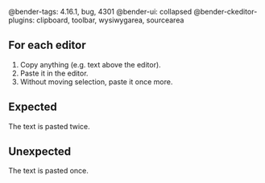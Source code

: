 @bender-tags: 4.16.1, bug, 4301
@bender-ui: collapsed
@bender-ckeditor-plugins: clipboard, toolbar, wysiwygarea, sourcearea

## For each editor

1. Copy anything (e.g. text above the editor).
2. Paste it in the editor.
3. Without moving selection, paste it once more.

## Expected

The text is pasted twice.

## Unexpected

The text is pasted once.

